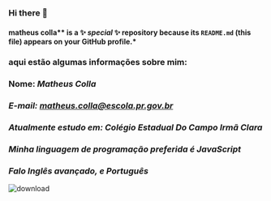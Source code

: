 ### Hi there 👋


#### matheus colla** is a ✨ _special_ ✨ repository because its `README.md` (this file) appears on your GitHub profile.*
### aqui estão algumas informações sobre mim:

### Nome: *Matheus Colla*
### *E-mail: matheus.colla@escola.pr.gov.br*
### *Atualmente estudo em: Colégio Estadual Do Campo Irmã Clara*
### *Minha linguagem de programação preferida é JavaScript*
### *Falo Inglês avançado, e Português*

![download](https://github.com/eumatheuscolla/eumatheuscolla/assets/146761242/f1a74eb5-656b-41ec-80e1-2144a79a84da)
